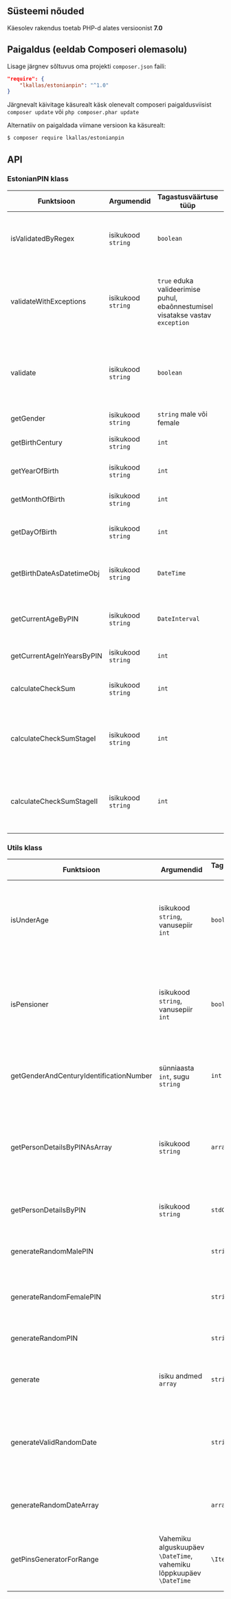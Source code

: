 ## Süsteemi nõuded

Käesolev rakendus toetab PHP-d alates versioonist **7.0**


## Paigaldus (eeldab Composeri olemasolu)

Lisage järgnev sõltuvus oma projekti `composer.json` faili:

```json
"require": {
    "lkallas/estonianpin": "^1.0"
}
```

Järgnevalt käivitage käsurealt käsk olenevalt composeri paigaldusviisist `composer update` või `php composer.phar update`

Alternatiiv on paigaldada viimane versioon ka käsurealt:

```bash
$ composer require lkallas/estonianpin
```


## API
### EstonianPIN klass

| Funktsioon | Argumendid | Tagastusväärtuse tüüp | Kirjeldus |
| ---------- | ---------- | --------------------- | --------- |
| isValidatedByRegex | isikukood `string` | `boolean` | Teostab regulaaravaldisega kontrolli kas isikukoodi struktuur vastab nõuetele |
| validateWithExceptions | isikukood `string` | `true` eduka valideerimise puhul, ebaõnnestumisel visatakse vastav `exception` | Teostab isikukoodile järgnevad kontrollid: struktuur, sünnikuupäev, kontrollnumbri õigsus |
| validate | isikukood `string` | `boolean` | Teostab isikukoodile järgnevad kontrollid: struktuur, sünnikuupäev, kontrollnumbri õigsus |
| getGender | isikukood `string` | `string` male või female | Tagastab isiku soo isikukoodi alusel |
| getBirthCentury  | isikukood `string` | `int` | Tagastab isiku sünni sajandi isikukoodi alusel |
| getYearOfBirth | isikukood `string` | `int` | Tagastab isiku sünniaasta isikukoodi alusel |
| getMonthOfBirth | isikukood `string` | `int` | Tagastab isiku sünnikuu isikukoodi alusel |
| getDayOfBirth | isikukood `string` | `int` | Tagastab isiku sünnikuupäeva päeva isikukoodi alusel |
| getBirthDateAsDatetimeObj | isikukood `string` | `DateTime` | Tagastab isiku sünnikuupäeva PHP DateTime objektina isikukoodi alusel |
| getCurrentAgeByPIN | isikukood `string` | `DateInterval` | Tagastab isiku vanuse PHP DateInterval objektina isikukoodi alusel |
| getCurrentAgeInYearsByPIN| isikukood `string` | `int` | Tagastab isiku vanuse aastates isikukoodi alusel |
| calculateCheckSum | isikukood `string` | `int` | Arvutab ja tagastab isikukoodi kontrollnumbri |
| calculateCheckSumStageI | isikukood `string` | `int` | Arvutab ja tagastab kontrollnumbri arvutuse tulemuse kasutades arvutustes I astme kaalu |
| calculateCheckSumStageII | isikukood `string` | `int` | Arvutab ja tagastab kontrollnumbri arvutuse tulemuse kasutades arvutustes II astme kaalu |

### Utils klass

| Funktsioon | Argumendid | Tagastusväärtuse tüüp | Kirjeldus |
| ---------- | ---------- | --------------------- | --------- |
| isUnderAge | isikukood `string`, vanusepiir `int` | `boolean` | Kontrollib kas isik on alaealine isikukoodi alusel. Vaikimisi loetakse alaealisseks isikut, kes on vähem kui 18 aastat vana |
| isPensioner | isikukood `string`, vanusepiir `int` | `boolean` | Kontrollib kas isik on pensioniealine isikukoodi alusel. Vaikimisi loetakse pensioniealiseks isikut, kes on vähemalt 65 aastane |
| getGenderAndCenturyIdentificationNumber | sünniaasta `int`, sugu `string`  | `int` | Tagastab soo ja sünnisajandi identifikaatori numbri isiku soo ja sünniaasta alusel |
| getPersonDetailsByPINAsArray | isikukood `string` | `array` | Tagastab assotsiatiivse massiivi isiku andmetega isikukoodi alusel (sugu, sünniaasta, sünnikuu, sünnipäeva ja järjekorranumbri) |
| getPersonDetailsByPIN | isikukood `string` | `stdClass` | Sama mis eelmine aga tagastuse tüüp on objekt |
| generateRandomMalePIN  |  | `string` | Tagastab suvalise korrektse meesterahva isikukoodi |
| generateRandomFemalePIN |  | `string` | Tagastab suvalise korrektse naisterahva isikukoodi |
| generateRandomPIN |  | `string` | Tagastab suvalise korrektse isikukoodi |
| generate | isiku andmed `array` | `string` | Tagastab suvalise isikukoodi sisendandmete alusel |
| generateValidRandomDate |  | `string` | Genereerib suvalise kuupäeva kuni 100 aastat tagasi ja käesoleva kuupäeva vahel pp.kk.aaaa formaadis  |
| generateRandomDateArray | | `array` | Sama, mis eelmine aga tagastuse tüüp on assotsiatiivne massiiv |
| getPinsGeneratorForRange | Vahemiku alguskuupäev `\DateTime`, vahemiku lõppkuupäev `\DateTime` | `\Iterator` | Tagastab generaatori, mis genereerib kõik isikukoodid antud kuupäevade vahemikus. |

